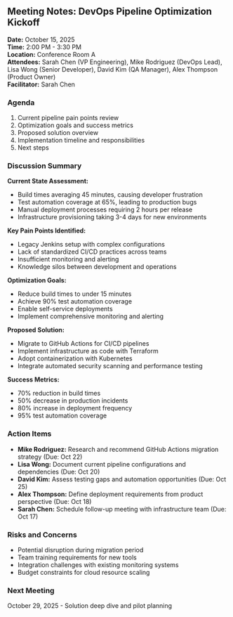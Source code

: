 ## Meeting Notes: DevOps Pipeline Optimization Kickoff

**Date:** October 15, 2025  
**Time:** 2:00 PM - 3:30 PM  
**Location:** Conference Room A  
**Attendees:** Sarah Chen (VP Engineering), Mike Rodriguez (DevOps Lead), Lisa Wong (Senior Developer), David Kim (QA Manager), Alex Thompson (Product Owner)  
**Facilitator:** Sarah Chen  

### Agenda
1. Current pipeline pain points review
2. Optimization goals and success metrics
3. Proposed solution overview
4. Implementation timeline and responsibilities
5. Next steps

### Discussion Summary

**Current State Assessment:**
- Build times averaging 45 minutes, causing developer frustration
- Test automation coverage at 65%, leading to production bugs
- Manual deployment processes requiring 2 hours per release
- Infrastructure provisioning taking 3-4 days for new environments

**Key Pain Points Identified:**
- Legacy Jenkins setup with complex configurations
- Lack of standardized CI/CD practices across teams
- Insufficient monitoring and alerting
- Knowledge silos between development and operations

**Optimization Goals:**
- Reduce build times to under 15 minutes
- Achieve 90% test automation coverage
- Enable self-service deployments
- Implement comprehensive monitoring and alerting

**Proposed Solution:**
- Migrate to GitHub Actions for CI/CD pipelines
- Implement infrastructure as code with Terraform
- Adopt containerization with Kubernetes
- Integrate automated security scanning and performance testing

**Success Metrics:**
- 70% reduction in build times
- 50% decrease in production incidents
- 80% increase in deployment frequency
- 95% test automation coverage

### Action Items
- **Mike Rodriguez:** Research and recommend GitHub Actions migration strategy (Due: Oct 22)
- **Lisa Wong:** Document current pipeline configurations and dependencies (Due: Oct 20)
- **David Kim:** Assess testing gaps and automation opportunities (Due: Oct 25)
- **Alex Thompson:** Define deployment requirements from product perspective (Due: Oct 18)
- **Sarah Chen:** Schedule follow-up meeting with infrastructure team (Due: Oct 17)

### Risks and Concerns
- Potential disruption during migration period
- Team training requirements for new tools
- Integration challenges with existing monitoring systems
- Budget constraints for cloud resource scaling

### Next Meeting
October 29, 2025 - Solution deep dive and pilot planning